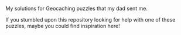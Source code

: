 My solutions for Geocaching puzzles that my dad sent me.

If you stumbled upon this repository looking for help with one of these puzzles, maybe you could find inspiration here!